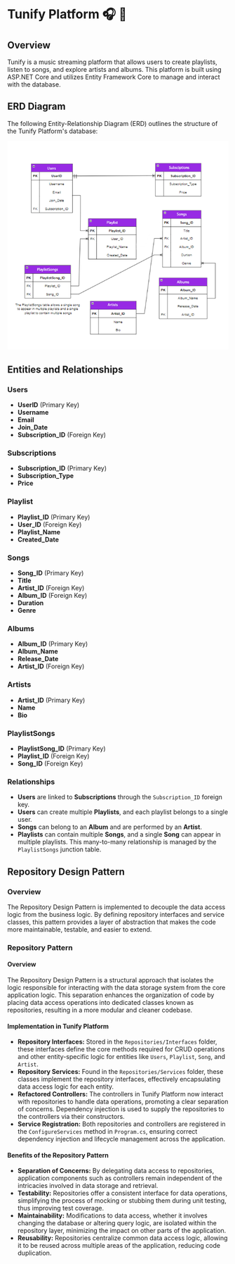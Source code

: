# Tunify Platform :headphones: :musical_note:

## Overview

Tunify is a music streaming platform that allows users to create playlists, listen to songs, and explore artists and albums. This platform is built using ASP.NET Core and utilizes Entity Framework Core to manage and interact with the database.

## ERD Diagram

The following Entity-Relationship Diagram (ERD) outlines the structure of the Tunify Platform's database:

![Tunify ERD Diagram](TunifyPlatform/ERD/Tunify.png)

## Entities and Relationships

### Users
- **UserID** (Primary Key)
- **Username**
- **Email**
- **Join_Date**
- **Subscription_ID** (Foreign Key)

### Subscriptions
- **Subscription_ID** (Primary Key)
- **Subscription_Type**
- **Price**

### Playlist
- **Playlist_ID** (Primary Key)
- **User_ID** (Foreign Key)
- **Playlist_Name**
- **Created_Date**

### Songs
- **Song_ID** (Primary Key)
- **Title**
- **Artist_ID** (Foreign Key)
- **Album_ID** (Foreign Key)
- **Duration**
- **Genre**

### Albums
- **Album_ID** (Primary Key)
- **Album_Name**
- **Release_Date**
- **Artist_ID** (Foreign Key)

### Artists
- **Artist_ID** (Primary Key)
- **Name**
- **Bio**

### PlaylistSongs
- **PlaylistSong_ID** (Primary Key)
- **Playlist_ID** (Foreign Key)
- **Song_ID** (Foreign Key)

### Relationships
- **Users** are linked to **Subscriptions** through the `Subscription_ID` foreign key.
- **Users** can create multiple **Playlists**, and each playlist belongs to a single user.
- **Songs** can belong to an **Album** and are performed by an **Artist**.
- **Playlists** can contain multiple **Songs**, and a single **Song** can appear in multiple playlists. This many-to-many relationship is managed by the `PlaylistSongs` junction table.

## Repository Design Pattern

### Overview

The Repository Design Pattern is implemented to decouple the data access logic from the business logic. By defining repository interfaces and service classes, this pattern provides a layer of abstraction that makes the code more maintainable, testable, and easier to extend.

### Repository Pattern

#### Overview
The Repository Design Pattern is a structural approach that isolates the logic responsible for interacting with the data storage system from the core application logic. This separation enhances the organization of code by placing data access operations into dedicated classes known as repositories, resulting in a more modular and cleaner codebase.

#### Implementation in Tunify Platform
- **Repository Interfaces:** Stored in the `Repositories/Interfaces` folder, these interfaces define the core methods required for CRUD operations and other entity-specific logic for entities like `Users`, `Playlist`, `Song`, and `Artist`.
- **Repository Services:** Found in the `Repositories/Services` folder, these classes implement the repository interfaces, effectively encapsulating data access logic for each entity.
- **Refactored Controllers:** The controllers in Tunify Platform now interact with repositories to handle data operations, promoting a clear separation of concerns. Dependency injection is used to supply the repositories to the controllers via their constructors.
- **Service Registration:** Both repositories and controllers are registered in the `ConfigureServices` method in `Program.cs`, ensuring correct dependency injection and lifecycle management across the application.

#### Benefits of the Repository Pattern
- **Separation of Concerns:** By delegating data access to repositories, application components such as controllers remain independent of the intricacies involved in data storage and retrieval.
- **Testability:** Repositories offer a consistent interface for data operations, simplifying the process of mocking or stubbing them during unit testing, thus improving test coverage.
- **Maintainability:** Modifications to data access, whether it involves changing the database or altering query logic, are isolated within the repository layer, minimizing the impact on other parts of the application.
- **Reusability:** Repositories centralize common data access logic, allowing it to be reused across multiple areas of the application, reducing code duplication.
